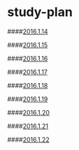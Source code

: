 # study-plan

####[2016.1.14](https://github.com/miemiewang/study-plan/tree/master/2016.1.14)

####[2016.1.15](https://github.com/miemiewang/study-plan/tree/master/2016.1.15)

####[2016.1.16](https://github.com/miemiewang/study-plan/tree/master/2016.1.16)

####[2016.1.17](https://github.com/miemiewang/study-plan/tree/master/2016.1.17)

####[2016.1.18](https://github.com/miemiewang/study-plan/tree/master/2016.1.18)

####[2016.1.19](https://github.com/miemiewang/study-plan/tree/master/2016.1.19)

####[2016.1.20](https://github.com/miemiewang/study-plan/tree/master/2016.1.20)

####[2016.1.21](https://github.com/miemiewang/study-plan/tree/master/2016.1.21)

####[2016.1.22](https://github.com/miemiewang/study-plan/tree/master/2016.1.22)
